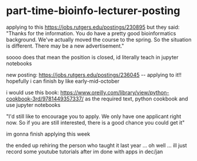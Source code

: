# part-time-bioinfo-lecturer-posting

applying to this https://jobs.rutgers.edu/postings/230895 but they said: "Thanks for the information.  You do have a pretty good bioinformatics background.  We've actually moved the course to the spring.  So the situation is different.  There may be a new advertisement."

soooo does that mean the position is closed, id literally teach in jupyter notebooks

new posting: https://jobs.rutgers.edu/postings/236045 -- applying to it!! hopefully i can finish by like early-mid-october

i would use this book: https://www.oreilly.com/library/view/python-cookbook-3rd/9781449357337/ as the required text, python cookbook and use jupyter notebooks

"I'd still like to encourage you to apply.  We only have one applicant right now.  So if you are still interested, there is a good chance you could get it"

im gonna finish applying this week

the ended up rehiring the person who taught it last year ... oh well ... ill just record some youtube tutorials after im done with apps in dec/jan
